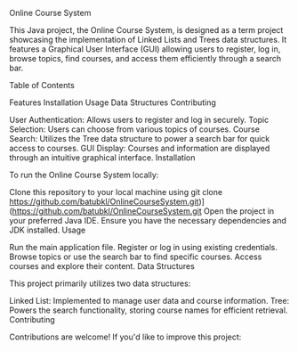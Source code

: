 Online Course System

This Java project, the Online Course System, is designed as a term project showcasing the implementation of Linked Lists and Trees data structures. It features a Graphical User Interface (GUI) allowing users to register, log in, browse topics, find courses, and access them efficiently through a search bar.

Table of Contents

Features
Installation
Usage
Data Structures
Contributing


User Authentication: Allows users to register and log in securely.
Topic Selection: Users can choose from various topics of courses.
Course Search: Utilizes the Tree data structure to power a search bar for quick access to courses.
GUI Display: Courses and information are displayed through an intuitive graphical interface.
Installation

To run the Online Course System locally:

Clone this repository to your local machine using git clone https://github.com/batubkl/OnlineCourseSystem.git)](https://github.com/batubkl/OnlineCourseSystem.git
Open the project in your preferred Java IDE.
Ensure you have the necessary dependencies and JDK installed.
Usage

Run the main application file.
Register or log in using existing credentials.
Browse topics or use the search bar to find specific courses.
Access courses and explore their content.
Data Structures

This project primarily utilizes two data structures:

Linked List: Implemented to manage user data and course information.
Tree: Powers the search functionality, storing course names for efficient retrieval.
Contributing

Contributions are welcome! If you'd like to improve this project:

